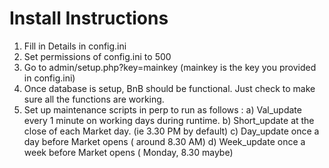 Install Instructions
====================

1) Fill in Details in config.ini
2) Set permissions of config.ini to 500
2) Go to admin/setup.php?key=mainkey  (mainkey is the key you provided in config.ini)
3) Once database is setup, BnB should be functional. Just check to make sure all the functions are working.
4) Set up maintenance scripts in perp to run as follows :
	a) Val_update every 1 minute on working days during runtime.
	b) Short_update at the close of each Market day. (ie 3.30 PM by default)
	c) Day_update once a day before Market opens ( around 8.30 AM)
	d) Week_update once a week before Market opens ( Monday, 8.30 maybe)